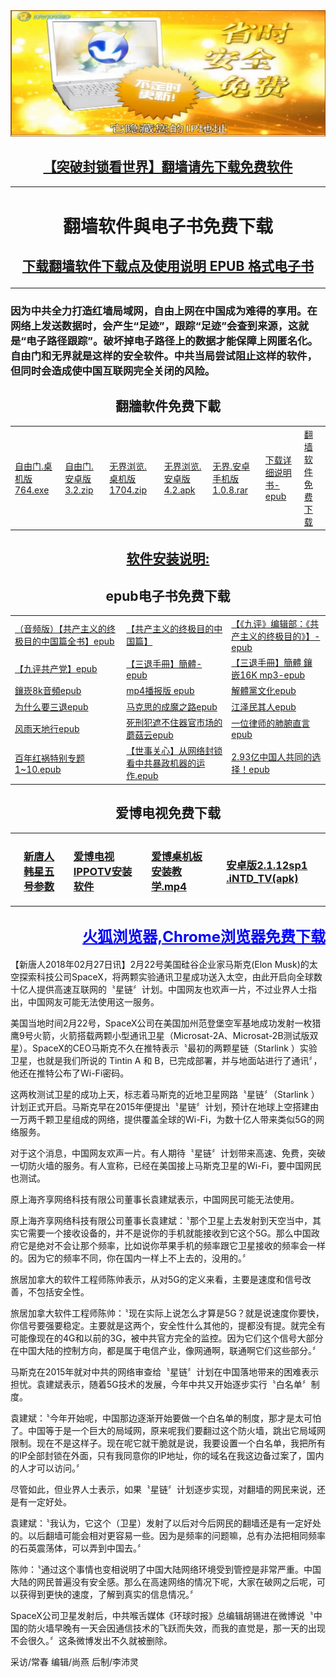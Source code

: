 
<table>
	
<div align="center">
<IMG SRC="https://github.com/dfchunsring/wer/blob/master/img/1411040930302109.1.jpg?raw=true" width=880></a><br></div>	
	
[ <div align="center"><h2>【突破封锁看世界】翻墙请先下载免费软件</h2></div>](https://git.io/ree)

<tr><td width=880;><h1 align="center"><b>翻墙软件與电子书免费下载</b></h1>

[ <div align="center"><h2>下载翻墙软件下载点及使用说明 EPUB 格式电子书</h2></div>](https://github.com/dfchunsring/wer/blob/master/fq/fangqian.epub?raw=true)
</tr></td>
</table>



<h3>因为中共全力打造红墙局域网，自由上网在中国成为难得的享用。在网络上发送数据时，会产生“足迹”，跟踪“足迹”会查到来源，这就是“电子路径跟踪”。破坏掉电子路径上的数据才能保障上网匿名化。自由门和无界就是这样的安全软件。中共当局尝试阻止这样的软件，但同时会造成使中国互联网完全关闭的风险。</h3></p>

<h2 align="center">翻牆軟件免费下載</h2></p>

<table>
 <td><a href='https://github.com/dfchunsring/wer/blob/master/fq/fg764p.exe?raw=true'>自由门.桌机版764.exe</a></td>
 <td><a href='https://github.com/dfchunsring/wer/blob/master/fq/fg-20160129-32.zip?raw=true'>自由门.安卓版3.2.zip</a></td>
 <td><a href='https://github.com/dfchunsring/wer/blob/master/fq/u1704.zip?raw=true'>无界浏览.桌机版1704.zip</a></td>
 <td><a href='https://github.com/dfchunsring/wer/blob/master/fq/um4.2.apk?raw=true'>无界浏览.安卓版4.2.apk</a></td>
 <td><a href='https://github.com/dfchunsring/wer/blob/master/fq/1.0.8.%20(2017%E5%B9%B411%E6%9C%8811%E6%97%A5).rar?raw=true'>无界.安卓手机版1.0.8.rar</a></td>
<td><a href='https://github.com/dfchunsring/drdr/blob/master/fg/fangqian.epub?raw=true'>下载详细说明书-epub</a></td>
<td><a href='https://github.com/goodabc/GCC/blob/master/fangqian.md'>翻墙软件免费下载</a></td>
</table>

[ <div align="center"><h2>软件安装说明:</h2></div>](https://git.io/ree)
	<h2 align="center">epub电子书免费下载</h2></p>
<table>
<tr>	
	<td><a href="https://github.com/dfchunsring/yue/blob/master/epub/goalmp3Np.epub?raw=true">（音频版）【共产主义的终极目的中国篇全书】epub</a></td>
	<td><a href="https://github.com/dfchunsring/wer/blob/master/epub/gbUltiGoalCmChina.epub?raw=true">【共产主义的终极目的中国篇】 </a></td>
	<td><a href="https://github.com/dfchunsring/wer/blob/master/epub/goalCh8s%20-05-.epub?raw=true">【《九评》编辑部：《共产主义的终极目的》】-epub</a></td>	
</tr>
	
<tr>
	<td><a href="https://git.io/9ping">【九评共产党】epub</a></td>
	<td><a href="https://github.com/dfchunsring/wer/blob/master/epub/stsc.epub?raw=true">【三退手冊】簡體-epub</a></td>
	<td><a href="https://github.com/dfchunsring/wer/blob/master/epub/stsczf.epub?raw=true">【三退手冊】簡體 鑲嵌16K mp3-epub</a></td>
</tr>
<tr>	
	<td><a href="https://git.io/8k">鑲崁8k音頻epub</a>&nbsp;&nbsp; </a></td>
	<td><a href="https://github.com/dfchunsring/wer/blob/master/downldoad/goalmp4Npf.epub?raw=true">mp4播报版 epub </a></td>
	<td><a href="https://git.io/jtdwh">解體黨文化epub</a></td>
</tr>
<tr>
	<td><a href="https://git.io/whytd">为什么要三退epub</a></td>	
	<td><a href="https://git.io/mks">马克思的成魔之路epub</a></td>
	<td><a href="https://git.io/jzmqr">江泽民其人epub</a></td>

</tr>
<tr>
	<td><a href="https://git.io/fytdx">风雨天地行epub</a></td>
	<td><a href="https://git.io/mro">死刑犯遮不住器官市场的蘑菇云epub</a></td>
	<td><a href="https://github.com/dfchunsring/wer/blob/master/epub/lawyer.epub?raw=true">一位律师的肺腑直言epub</a></td>
</tr>

<tr>
	<td><a href="https://github.com/dfchunsring/wer/blob/master/epub/bnhha1~10.epub?raw=true"> 百年红祸特别专题1~10.epub</a></td>	
	<td><a href="https://github.com/dfchunsring/wer/blob/master/epub/Everconcaa..epub?raw=true">【世事关心】从网络封锁看中共暴政机器的运作.epub</a></td>
	<td><a href="https://github.com/dfchunsring/wer/blob/master/epub/stsczf.epub?raw=true">2.93亿中国人共同的选择！epub</a></td>
</tr>

</table>

<table>
	<h2 align="center">爱博电视免费下载</h2></p>
<tr>
	<td  width="220"><td><h3><a href='https://github.com/gofun72/telove/blob/master/she-1.md'>新唐人韩星五号参数</a></h3></td>
	<td  width="220"><td><h3><a href='https://github.com/dfchunsring/drdr/blob/master/fg/Green_iPPOTV.exe?raw=true'>爱博电视IPPOTV安装软件</a></h3></td>
	<td  width="220"><td><h3><a href='https://github.com/dfchunsring/drdr/blob/master/intdv-installation-teaching/iPPOTV.mp4?raw=true'>爱博桌机板安装教学.mp4</a></h3>
	<td  width="220"><td><h3><a href='https://github.com/dfchunsring/yue/blob/master/fq/2.1.12sp1%20.iNTD_TV(apk)iNTD_TV.apk?raw=true'>安卓版2.1.12sp1 .iNTD_TV(apk)</a></h3></td>
</td></tr>
</table>

 <div align="right"><h2><a href="https://git.io/goal" style="font-size:24px;color:blue;">火狐浏览器,Chrome浏览器免费下载</a></h2></div>
 </body>
 【新唐人2018年02月27日讯】2月22号美国硅谷企业家马斯克(Elon Musk)的太空探索科技公司SpaceX，将两颗实验通讯卫星成功送入太空，由此开启向全球数十亿人提供高速互联网的〝星链〞计划。中国网友也欢声一片，不过业界人士指出，中国网友可能无法使用这一服务。

美国当地时间2月22号，SpaceX公司在美国加州范登堡空军基地成功发射一枚猎鹰9号火箭，火箭搭载两颗小型通讯卫星（Microsat-2A、Microsat-2B测试版双星）。SpaceX的CEO马斯克不久在推特表示〝最初的两颗星链（Starlink ）实验卫星，也就是我们所说的 Tintin A 和 B，已完成部署，并与地面站进行了通讯〞，他还在推特公布了Wi-Fi密码。

这两枚测试卫星的成功上天，标志着马斯克的近地卫星网路〝星链〞（Starlink ）计划正式开启。马斯克早在2015年便提出〝星链〞计划，预计在地球上空搭建由一万两千颗卫星组成的网络，提供覆盖全球的Wi-Fi，为数十亿人带来类似5G的网络服务。

对于这个消息，中国网友欢声一片。有人期待〝星链〞计划带来高速、免费，突破一切防火墙的服务。有人宣称，已经在美国接上马斯克卫星的Wi-Fi，要中国网民也测试。

原上海齐享网络科技有限公司董事长袁建斌表示，中国网民可能无法使用。

原上海齐享网络科技有限公司董事长袁建斌：〝那个卫星上去发射到天空当中，其实它需要一个接收设备的，并不是说你的手机就能接收到它这个5G。那么中国政府它是绝对不会让那个频率，比如说你苹果手机的频率跟它卫星接收的频率会一样的。因为它的频率不同，你在国内一样上不上去的，没用的。〞

旅居加拿大的软件工程师陈帅表示，从对5G的定义来看，主要是速度和信号改善，不包括安全性。

旅居加拿大软件工程师陈帅：〝现在实际上说怎么才算是5G？就是说速度你要快，你信号要强要稳定。主要就是这两个，安全性什么其他的，提都没有提。就完全有可能像现在的4G和以前的3G，被中共官方完全的监控。因为它们这个信号大部分在中国大陆的控制方向，都是属于电信产业，像网通啊，联通啊它们这些部分。〞

马斯克在2015年就对中共的网络审查给〝星链〞计划在中国落地带来的困难表示担忧。袁建斌表示，随着5G技术的发展，今年中共又开始逐步实行〝白名单〞制度。

袁建斌：〝今年开始呢，中国那边逐渐开始要做一个白名单的制度，那才是太可怕了。中国等于是一个巨大的局域网，原来呢我们要翻过这个防火墙，跳出它局域网限制。现在不是这样子。现在呢它就干脆就是说，我要设置一个白名单，我把所有的IP全部封锁在外面，只有我同意你的IP地址，你的域名在我这边备过案了，国内的人才可以访问。〞

尽管如此，但业界人士表示，如果〝星链〞计划逐步实现，对翻墙的网民来说，还是有一定好处。

袁建斌：〝我认为，它这个（卫星）发射了以后对今后网民的翻墙还是有一定好处的。以后翻墙可能会相对更容易一些。因为是频率的问题嘛，总有办法把相同频率的石英震荡体，可以弄到中国去。〞

陈帅：〝通过这个事情也变相说明了中国大陆网络环境受到管控是非常严重。中国大陆的网民普遍没有安全感。那么在高速网络的情况下呢，大家在破网之后呢，可以获得到更快的速度，了解到真实的信息情况。〞

SpaceX公司卫星发射后，中共喉舌媒体《环球时报》总编辑胡锡进在微博说〝中国的防火墙早晚有一天会因通信技术的飞跃而失效，而我的直觉是，那一天的出现不会很久。〞这条微博发出不久就被删除。

采访/常春 编辑/尚燕 后制/李沛灵
</html>


<br />
